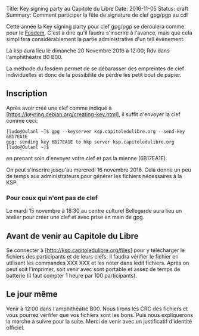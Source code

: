 Title: Key signing party au Capitole du Libre
Date: 2016-11-05
Status: draft
Summary: Comment participer la fête de signature de clef gpg/pgp au cdl

Cette année la Key signing party pour clef gpg/pgp se deroulera comme pour le [Fosdem](http://fosdem.org). C'est à dire qu'il faudra s'inscrire à l'avance, mais que cela simplifera considérablement la partie administrative d'un tell évènement.

La ksp aura lieu le dimanche 20 Novembre 2016 à 12:00; Rdv dans l'amphithéatre B0 B00.

La méthode du fosdem permet de se débarasser des empreintes de clef individuelles et donc de la possibilité de perdre les petit bout de papier.

## Inscription

Après avoir créé une clef comme indiqué à [https://keyring.debian.org/creating-key.html], il suffit d'envoyer la clef comme ceci:
```
[ludo@Oulanl ~]$ gpg --keyserver ksp.capitoledulibre.org --send-key 6B17EA1E
gpg: sending key 6B17EA1E to hkp server ksp.capitoledulibre.org
[ludo@Oulanl ~]$
```
en prenant soin d'envoyer votre clef et pas la mienne (6B17EA1E).

On peut s'inscrire jusqu'au mercredi 16 novembre 2016. Cela donne un peu de temps aux administrateurs pour générer les fichiers nécessaires à la KSP.

### Pour ceux qui n'ont pas de clef

Le mardi 15 novembre à 18:30 au centre culturel Bellegarde aura lieu un atelier pour créer une clef et avec prise en main de gpg.

## Avant de venir au Capitole du Libre

Se connecter à [http://ksp.capitoledulibre.org/files] pour y télécharger le fichiers des participants et de leurs clefs.  Il faudra vérifier le fichier en utilisant les commandes XXX XXX et les noter dans ledit fichiers. Après on peut soit l'imprimer, soit venir avec sont portable et assez de temps de batterie (il faut compter 1 heure par 100 participants).

## Le jour même 

Venir à 12:00 dans l'amphithéatre B00. Nous lirons les CRC des fichiers et vous pourrez vérfifer que vos fichiers sont les bons. Puis nous expliquerons la marche à suivre pour la suite. Merci de venir avec un justificatif d'identité officiel.

